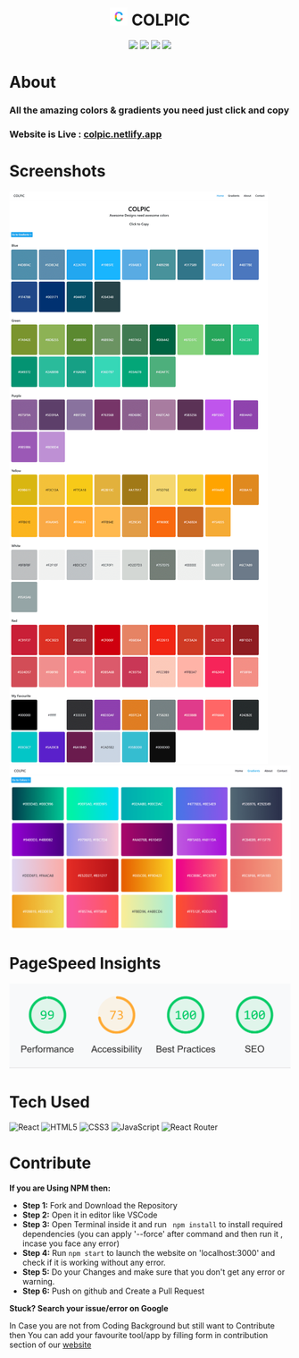 <div align="center"> 
 <h1> <img src="./public/favicon/logo32.png" width="32px"> COLPIC </h1>
 <img src="https://img.shields.io/github/package-json/v/pushkarydv/colpic?color=g&label=COLPIC">
 <img src="https://img.shields.io/npm/v/npm">
 <img src="https://img.shields.io/website?url=https%3A%2F%2Fcolpic.netlify.app">
 <img src="https://img.shields.io/github/languages/code-size/pushkarydv/colpic?logo=github">
</div>

# About

<h3>All the amazing colors & gradients you need just click and copy</h3>

### Website is Live : [colpic.netlify.app](https://colpic.netlify.app)

# Screenshots
![screenshot](https://raw.githubusercontent.com/pushkarydv/images/main/colpic-page1.png)
![screenshot](https://raw.githubusercontent.com/pushkarydv/images/main/colpic-page2.png)

# PageSpeed Insights

<img src="https://raw.githubusercontent.com/pushkarydv/images/main/colpic-insights.png">

# Tech Used

![React](https://img.shields.io/badge/react-%2320232a.svg?style=for-the-badge&logo=react&logoColor=%2361DAFB)
![HTML5](https://img.shields.io/badge/html5-%23E34F26.svg?style=for-the-badge&logo=html5&logoColor=white)
![CSS3](https://img.shields.io/badge/css3-%231572B6.svg?style=for-the-badge&logo=css3&logoColor=white)
![JavaScript](https://img.shields.io/badge/javascript-%23323330.svg?style=for-the-badge&logo=javascript&logoColor=%23F7DF1E)
![React Router](https://img.shields.io/badge/React_Router-CA4245?style=for-the-badge&logo=react-router&logoColor=white)

# Contribute

**If you are Using NPM then:**

- **Step 1:** Fork and Download the Repository
- **Step 2:** Open it in editor like VSCode
- **Step 3:** Open Terminal inside it and run ` npm install` to install required dependencies (you can apply '--force' after command and then run it , incase you face any error)
- **Step 4:** Run `npm start` to launch the website on 'localhost:3000' and check if it is working without any error.
- **Step 5:** Do your Changes and make sure that you don't get any error or warning.
- **Step 6:** Push on github and Create a Pull Request

**Stuck? Search your issue/error on Google**

In Case you are not from Coding Background but still want to Contribute then You can add your favourite tool/app by filling form in contribution section of our [website](https://colpic.netlify.app)
